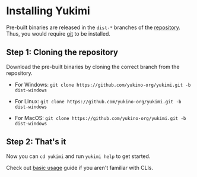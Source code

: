 # Installing Yukimi

Pre-built binaries are released in the `dist-*` branches of the [repository](https://github.com/yukino-org/yukimi). Thus, you would require [git](https://git-scm.com/) to be installed.

## Step 1: Cloning the repository

Download the pre-built binaries by cloning the correct branch from the repository.

-   For Windows: `git clone https://github.com/yukino-org/yukimi.git -b dist-windows`

-   For Linux: `git clone https://github.com/yukino-org/yukimi.git -b dist-windows`

-   For MacOS: `git clone https://github.com/yukino-org/yukimi.git -b dist-windows`

## Step 2: That's it

Now you can `cd yukimi` and run `yukimi help` to get started.

Check out [basic usage](./basic_usage.md) guide if you aren't familiar with CLIs.
